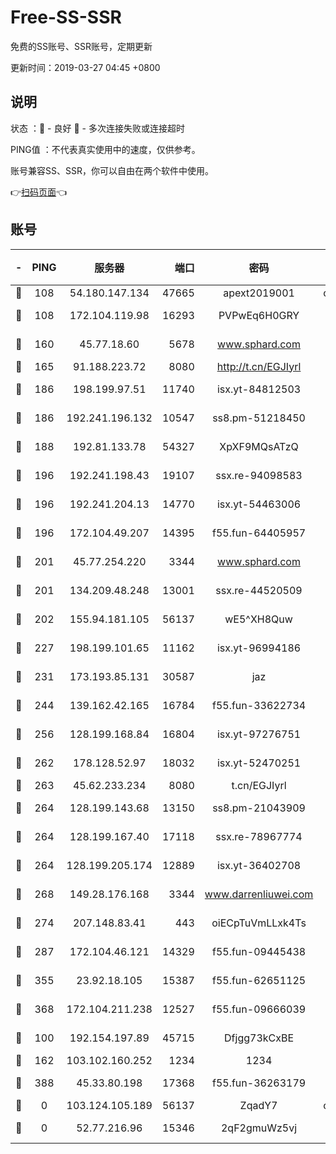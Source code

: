 # Free-SS-SSR

免费的SS账号、SSR账号，定期更新

更新时间：2019-03-27 04:45 +0800

## 说明

状态     ：🙂 - 良好 🙁 - 多次连接失败或连接超时

PING值   ：不代表真实使用中的速度，仅供参考。

账号兼容SS、SSR，你可以自由在两个软件中使用。

👉[扫码页面](https://liesauer.github.io/Free-SS-SSR/)👈

## 账号

|-|PING|服务器|端口|密码|加密方式|区域|
|:----:|:----:|:-----:|-----:|:----:|:----:|:----:|
|🙂|108|54.180.147.134|47665|apext2019001|chacha20|KR|
|🙂|108|172.104.119.98|16293|PVPwEq6H0GRY|aes-256-cfb|JP|
|🙂|160|45.77.18.60|5678|www.sphard.com|aes-256-cfb|JP|
|🙂|165|91.188.223.72|8080|http://t.cn/EGJIyrl|rc4-md5|RU|
|🙂|186|198.199.97.51|11740|isx.yt-84812503|aes-256-cfb|US|
|🙂|186|192.241.196.132|10547|ss8.pm-51218450|aes-256-cfb|US|
|🙂|188|192.81.133.78|54327|XpXF9MQsATzQ|aes-256-cfb|US|
|🙂|196|192.241.198.43|19107|ssx.re-94098583|aes-256-cfb|US|
|🙂|196|192.241.204.13|14770|isx.yt-54463006|aes-256-cfb|US|
|🙂|196|172.104.49.207|14395|f55.fun-64405957|aes-256-cfb|SG|
|🙂|201|45.77.254.220|3344|www.sphard.com|aes-256-cfb|SG|
|🙂|201|134.209.48.248|13001|ssx.re-44520509|aes-256-cfb|US|
|🙂|202|155.94.181.105|56137|wE5^XH8Quw|aes-256-cfb|US|
|🙂|227|198.199.101.65|11162|isx.yt-96994186|aes-256-cfb|US|
|🙂|231|173.193.85.131|30587|jaz|aes-256-cfb|US|
|🙂|244|139.162.42.165|16784|f55.fun-33622734|aes-256-cfb|SG|
|🙂|256|128.199.168.84|16804|isx.yt-97276751|aes-256-cfb|SG|
|🙂|262|178.128.52.97|18032|isx.yt-52470251|aes-256-cfb|SG|
|🙂|263|45.62.233.234|8080|t.cn/EGJIyrl|rc4-md5|CA|
|🙂|264|128.199.143.68|13150|ss8.pm-21043909|aes-256-cfb|SG|
|🙂|264|128.199.167.40|17118|ssx.re-78967774|aes-256-cfb|SG|
|🙂|264|128.199.205.174|12889|isx.yt-36402708|aes-256-cfb|SG|
|🙂|268|149.28.176.168|3344|www.darrenliuwei.com|aes-256-cfb|AU|
|🙂|274|207.148.83.41|443|oiECpTuVmLLxk4Ts|aes-256-cfb|AU|
|🙂|287|172.104.46.121|14329|f55.fun-09445438|aes-256-cfb|SG|
|🙂|355|23.92.18.105|15387|f55.fun-62651125|aes-256-cfb|US|
|🙂|368|172.104.211.238|12527|f55.fun-09666039|aes-256-cfb|US|
|🙂|100|192.154.197.89|45715|Dfjgg73kCxBE|aes-256-cfb|US|
|🙂|162|103.102.160.252|1234|1234|rc4-md5|JP|
|🙁|388|45.33.80.198|17368|f55.fun-36263179|aes-256-cfb|US|
|🙁|0|103.124.105.189|56137|ZqadY7|chacha20|US|
|🙁|0|52.77.216.96|15346|2qF2gmuWz5vj|aes-256-cfb|SG|
